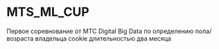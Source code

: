 # MTS_ML_CUP
Первое соревнование от МТС Digital Big Data по определению пола/возраста владельца cookie длительностью два месяца
